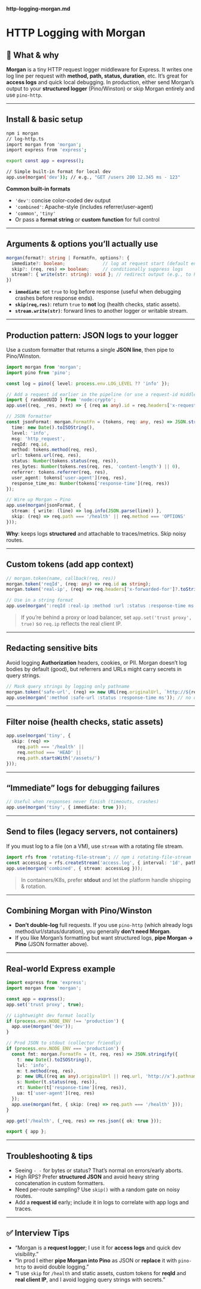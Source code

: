 **http-logging-morgan.md**

# HTTP Logging with Morgan

## 📌 What & why

**Morgan** is a tiny HTTP request logger middleware for Express. It writes one log line per request with **method, path, status, duration**, etc. It’s great for **access logs** and quick local debugging. In production, either send Morgan’s output to your **structured logger** (Pino/Winston) or skip Morgan entirely and use `pino-http`.

------

## Install & basic setup

```bash
npm i morgan
// log-http.ts
import morgan from 'morgan';
import express from 'express';

export const app = express();

// Simple built-in format for local dev
app.use(morgan('dev')); // e.g., "GET /users 200 12.345 ms - 123"
```

**Common built-in formats**

- `'dev'`: concise color-coded dev output
- `'combined'`: Apache-style (includes referrer/user-agent)
- `'common'`, `'tiny'`
- Or pass a **format string** or **custom function** for full control

------

## Arguments & options you’ll actually use

```ts
morgan(format?: string | FormatFn, options?: {
  immediate?: boolean;              // log at request start (default end)
  skip?: (req, res) => boolean;     // conditionally suppress logs
  stream?: { write(str: string): void }; // redirect output (e.g., to Pino)
})
```

- **`immediate`**: set `true` to log before response (useful when debugging crashes before response ends).
- **`skip(req,res)`**: return `true` to **not** log (health checks, static assets).
- **`stream.write(str)`**: forward lines to another logger or writable stream.

------

## Production pattern: JSON logs to your logger

Use a custom formatter that returns a single **JSON line**, then pipe to Pino/Winston.

```ts
import morgan from 'morgan';
import pino from 'pino';

const log = pino({ level: process.env.LOG_LEVEL ?? 'info' });

// Add a request id earlier in the pipeline (or use a request-id middleware)
import { randomUUID } from 'node:crypto';
app.use((req, _res, next) => { (req as any).id = req.headers['x-request-id'] || randomUUID(); next(); });

// JSON formatter
const jsonFormat: morgan.FormatFn = (tokens, req: any, res) => JSON.stringify({
  time: new Date().toISOString(),
  level: 'info',
  msg: 'http_request',
  reqId: req.id,
  method: tokens.method(req, res),
  url: tokens.url(req, res),
  status: Number(tokens.status(req, res)),
  res_bytes: Number(tokens.res(req, res, 'content-length') || 0),
  referrer: tokens.referrer(req, res),
  user_agent: tokens['user-agent'](req, res),
  response_time_ms: Number(tokens['response-time'](req, res))
});

// Wire up Morgan → Pino
app.use(morgan(jsonFormat, {
  stream: { write: (line) => log.info(JSON.parse(line)) },
  skip: (req) => req.path === '/health' || req.method === 'OPTIONS'
}));
```

**Why**: keeps logs **structured** and attachable to traces/metrics. Skip noisy routes.

------

## Custom tokens (add app context)

```ts
// morgan.token(name, callback(req, res))
morgan.token('reqId', (req: any) => req.id as string);
morgan.token('real-ip', (req) => req.headers['x-forwarded-for']?.toString().split(',')[0]?.trim() || req.ip);

// Use in a string format
app.use(morgan(':reqId :real-ip :method :url :status :response-time ms'));
```

> If you’re behind a proxy or load balancer, set `app.set('trust proxy', true)` so `req.ip` reflects the real client IP.

------

## Redacting sensitive bits

Avoid logging **Authorization** headers, cookies, or PII. Morgan doesn’t log bodies by default (good), but referrers and URLs might carry secrets in query strings.

```ts
// Mask query strings by logging only pathname
morgan.token('safe-url', (req) => new URL(req.originalUrl, `http://${req.headers.host}`).pathname);
app.use(morgan(':method :safe-url :status :response-time ms')); // no query params
```

------

## Filter noise (health checks, static assets)

```ts
app.use(morgan('tiny', {
  skip: (req) =>
    req.path === '/health' ||
    req.method === 'HEAD' ||
    req.path.startsWith('/assets/')
}));
```

------

## “Immediate” logs for debugging failures

```ts
// Useful when responses never finish (timeouts, crashes)
app.use(morgan('tiny', { immediate: true }));
```

------

## Send to files (legacy servers, not containers)

If you must log to a file (on a VM), use `stream` with a rotating file stream.

```ts
import rfs from 'rotating-file-stream'; // npm i rotating-file-stream
const accessLog = rfs.createStream('access.log', { interval: '1d', path: '/var/log/app' });
app.use(morgan('combined', { stream: accessLog }));
```

> In containers/K8s, prefer **stdout** and let the platform handle shipping & rotation.

------

## Combining Morgan with Pino/Winston

- **Don’t double-log** full requests. If you use `pino-http` (which already logs method/url/status/duration), you generally **don’t need Morgan**.
- If you like Morgan’s formatting but want structured logs, **pipe Morgan → Pino** (JSON formatter above).

------

## Real-world Express example

```ts
import express from 'express';
import morgan from 'morgan';

const app = express();
app.set('trust proxy', true);

// Lightweight dev format locally
if (process.env.NODE_ENV !== 'production') {
  app.use(morgan('dev'));
}

// Prod JSON to stdout (collector friendly)
if (process.env.NODE_ENV === 'production') {
  const fmt: morgan.FormatFn = (t, req, res) => JSON.stringify({
    t: new Date().toISOString(),
    lvl: 'info',
    m: t.method(req, res),
    p: new URL((req as any).originalUrl || req.url, 'http://x').pathname,
    s: Number(t.status(req, res)),
    rt: Number(t['response-time'](req, res)),
    ua: t['user-agent'](req, res)
  });
  app.use(morgan(fmt, { skip: (req) => req.path === '/health' }));
}

app.get('/health', (_req, res) => res.json({ ok: true }));

export { app };
```

------

## Troubleshooting & tips

- Seeing `- -` for bytes or status? That’s normal on errors/early aborts.
- High RPS? Prefer **structured JSON** and avoid heavy string concatenation in custom formatters.
- Need per-route sampling? Use `skip()` with a random gate on noisy routes.
- Add a **request id** early; include it in logs to correlate with app logs and traces.

------

## ✅ Interview Tips

- “Morgan is a **request logger**; I use it for **access logs** and quick dev visibility.”
- “In prod I either **pipe Morgan into Pino** as JSON or **replace** it with `pino-http` to avoid double logging.”
- “I use `skip` for `/health` and static assets, custom tokens for **reqId** and **real client IP**, and I avoid logging query strings with secrets.”